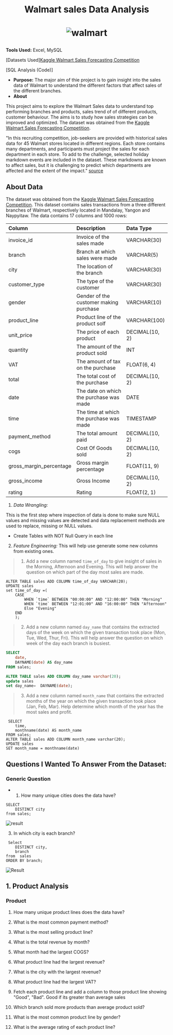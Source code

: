 # <p align="center">Walmart sales Data Analysis</p>
# <p align="center">![walmart](https://github.com/Ashelle04/walmart-Sales-Data-Analysis-/assets/128568320/10e1a53d-cc3e-4bb0-800a-95e264e482d2)
</p>

**Tools Used:** Excel, MySQL

[Datasets Used][Kaggle Walmart Sales Forecasting Competition](https://www.kaggle.com/c/walmart-recruiting-store-sales-forecasting)

[SQL Analysis (Code)]


- **Purpose:**  The major aim of thie project is to gain insight into the sales data of Walmart to understand the different factors that affect sales of the different branches.
- **About** 

This project aims to explore the Walmart Sales data to understand top performing branches and products, sales trend of of different products, customer behaviour. The aims is to study how sales strategies can be improved and optimized. The dataset was obtained from the [Kaggle Walmart Sales Forecasting Competition](https://www.kaggle.com/c/walmart-recruiting-store-sales-forecasting).

"In this recruiting competition, job-seekers are provided with historical sales data for 45 Walmart stores located in different regions. Each store contains many departments, and participants must project the sales for each department in each store. To add to the challenge, selected holiday markdown events are included in the dataset. These markdowns are known to affect sales, but it is challenging to predict which departments are affected and the extent of the impact." [source](https://www.kaggle.com/c/walmart-recruiting-store-sales-forecasting)

## About Data

The dataset was obtained from the [Kaggle Walmart Sales Forecasting Competition](https://www.kaggle.com/c/walmart-recruiting-store-sales-forecasting). This dataset contains sales transactions from a three different branches of Walmart, respectively located in Mandalay, Yangon and Naypyitaw. The data contains 17 columns and 1000 rows:

| Column                  | Description                             | Data Type      |
| :---------------------- | :-------------------------------------- | :------------- |
| invoice_id              | Invoice of the sales made               | VARCHAR(30)    |
| branch                  | Branch at which sales were made         | VARCHAR(5)     |
| city                    | The location of the branch              | VARCHAR(30)    |
| customer_type           | The type of the customer                | VARCHAR(30)    |
| gender                  | Gender of the customer making purchase  | VARCHAR(10)    |
| product_line            | Product line of the product solf        | VARCHAR(100)   |
| unit_price              | The price of each product               | DECIMAL(10, 2) |
| quantity                | The amount of the product sold          | INT            |
| VAT                 | The amount of tax on the purchase       | FLOAT(6, 4)    |
| total                   | The total cost of the purchase          | DECIMAL(10, 2) |
| date                    | The date on which the purchase was made | DATE           |
| time                    | The time at which the purchase was made | TIMESTAMP      |
| payment_method                 | The total amount paid                   | DECIMAL(10, 2) |
| cogs                    | Cost Of Goods sold                      | DECIMAL(10, 2) |
| gross_margin_percentage | Gross margin percentage                 | FLOAT(11, 9)   |
| gross_income            | Gross Income                            | DECIMAL(10, 2) |
| rating                  | Rating                                  | FLOAT(2, 1)    |

1. *Data Wrangling:*

 This is the first step where inspection of data is done to make sure NULL values and missing values are detected and data replacement methods are used to replace, missing or NULL values.
- Create Tables with NOT Null Query in each line


2. *Feature Engineering:* 
This will help use generate some new columns from existing ones.

> 1. Add a new column named `time_of_day` to give insight of sales in the Morning, Afternoon and Evening. This will help answer the question on which part of the day most sales are made.
```mysql
ALTER TABLE sales ADD COLUMN time_of_day VARCHAR(20);
UPDATE sales 
set time_of_day =(
	CASE 
		WHEN `time` BETWEEN "00:00:00" AND "12:00:00" THEN "Morning"
        WHEN `time` BETWEEN "12:01:00" AND "16:00:00" THEN "Afternoon"
        Else "Evening"
	END
    );
```
> 2. Add a new column named `day_name` that contains the extracted days of the week on which the given transaction took place (Mon, Tue, Wed, Thur, Fri). This will help answer the question on which week of the day each branch is busiest.
``` sql 
SELECT
	date,
    DAYNAME(date) AS day_name
FROM sales;

ALTER TABLE sales ADD COLUMN day_name varchar(20);
update sales
set day_name=  DAYNAME(date);
```
> 3. Add a new column named `month_name` that contains the extracted months of the year on which the given transaction took place (Jan, Feb, Mar). Help determine which month of the year has the most sales and profit.
```
 SELECT
	time,
    monthname(date) AS month_name
FROM sales;
ALTER TABLE sales ADD COLUMN month_name varchar(20);
UPDATE sales
SET month_name = monthname(date)
```

## Questions I Wanted To Answer From the Dataset:
### Generic Question

- 1. How many unique cities does the data have?
```mysql
SELECT 
	DISTINCT city
from sales;
```
![result](https://github.com/Ashelle04/sample-pictures/raw/main/1sql.png)


3. In which city is each branch?
```
 Select
	DISTINCT city,
    branch 
from  sales
ORDER BY branch;
```

![Result](https://github.com/Ashelle04/sample-pictures/raw/main/sql2.png)


## 1. Product Analysis
### Product

1. How many unique product lines does the data have?

3. What is the most common payment method?
4. What is the most selling product line?
5. What is the total revenue by month?
6. What month had the largest COGS?
7. What product line had the largest revenue?
5. What is the city with the largest revenue?
6. What product line had the largest VAT?
7. Fetch each product line and add a column to those product line showing "Good", "Bad". Good if its greater than average sales
8. Which branch sold more products than average product sold?
9. What is the most common product line by gender?
12. What is the average rating of each product line?


